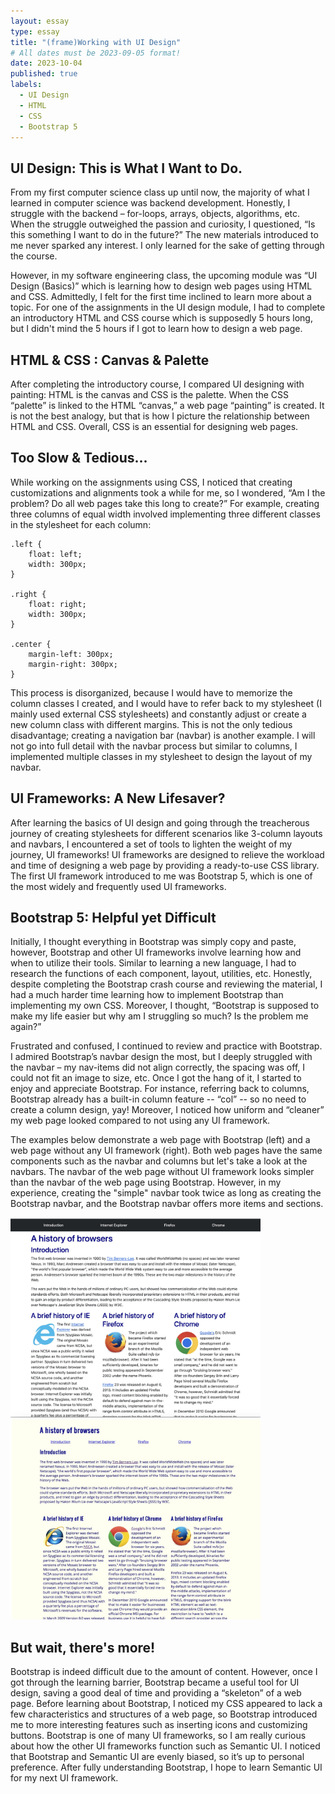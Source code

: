 ```yaml
---
layout: essay
type: essay
title: "(frame)Working with UI Design"
# All dates must be 2023-09-05 format!
date: 2023-10-04
published: true
labels:
  - UI Design
  - HTML
  - CSS
  - Bootstrap 5	
---
```


## UI Design: This is What I Want to Do. 

From my first computer science class up until now, the majority of what I learned in computer science was backend development. Honestly, I struggle with the backend – for-loops, arrays, objects, algorithms, etc. When the struggle outweighed the passion and curiosity, I questioned, “Is this something I want to do in the future?” The new materials introduced to me never sparked any interest. I only learned for the sake of getting through the course.

However, in my software engineering class, the upcoming module was “UI Design (Basics)” which is learning how to design web pages using HTML and CSS. Admittedly, I felt for the first time inclined to learn more about a topic. For one of the assignments in the UI design module, I had to complete an introductory HTML and CSS course which is supposedly 5 hours long, but I didn't mind the 5 hours if I got to learn how to design a web page. 

## HTML & CSS : Canvas & Palette

After completing the introductory course, I compared UI designing with painting: HTML is the canvas and CSS is the palette. When the CSS “palette” is linked to the HTML “canvas,” a web page “painting” is created. It is not the best analogy, but that is how I picture the relationship between HTML and CSS. Overall, CSS is an essential for designing web pages.

## Too Slow & Tedious...

While working on the assignments using CSS, I noticed that creating customizations and alignments took a while for me, so I wondered, “Am I the problem? Do all web pages take this long to create?” For example, creating three columns of equal width involved implementing three different classes in the stylesheet for each column:

```
.left {
	float: left;
	width: 300px;
}

.right {
	float: right;
	width: 300px;
}

.center {
	margin-left: 300px;
	margin-right: 300px;
}
```
This process is disorganized, because I would have to memorize the column classes I created, and I would have to refer back to my stylesheet (I mainly used external CSS stylesheets) and constantly adjust or create a new column class with different margins. This is not the only tedious disadvantage; creating a navigation bar (navbar) is another example. I will not go into full detail with the navbar process but similar to columns, I implemented multiple classes in my stylesheet to design the layout of my navbar. 

## UI Frameworks: A New Lifesaver?

After learning the basics of UI design and going through the treacherous journey of creating stylesheets for different scenarios like 3-column layouts and navbars, I encountered a set of tools to lighten the weight of my journey, UI frameworks! UI frameworks are designed to relieve the workload and time of designing a web page by providing a ready-to-use CSS library. The first UI framework introduced to me was Bootstrap 5, which is one of the most widely and frequently used UI frameworks. 

## Bootstrap 5: Helpful yet Difficult

Initially, I thought everything in Bootstrap was simply copy and paste, however, Bootstrap and other UI frameworks involve learning how and when to utilize their tools. Similar to learning a new language, I had to research the functions of each component, layout, utilities, etc. Honestly, despite completing the Bootstrap crash course and reviewing the material, I had a much harder time learning how to implement Bootstrap than implementing my own CSS. Moreover, I thought, “Bootstrap is supposed to make my life easier but why am I struggling so much? Is the problem me again?”

Frustrated and confused, I continued to review and practice with Bootstrap. I admired Bootstrap’s navbar design the most, but I deeply struggled with the navbar – my nav-items did not align correctly, the spacing was off, I could not fit an image to size, etc. Once I got the hang of it, I started to enjoy and appreciate Bootstrap. For instance, referring back to columns, Bootstrap already has a built-in column feature -- “col” -- so no need to create a column design, yay! Moreover, I noticed how uniform and “cleaner” my web page looked compared to not using any UI framework. 

The examples below demonstrate a web page with Bootstrap (left) and a web page without any UI framework (right). Both web pages have the same components such as the navbar and columns but let's take a look at the navbars. The navbar of the web page without UI framework looks simpler than the navbar of the web page using Bootstrap. However, in my experience, creating the "simple" navbar took twice as long as creating the Bootstrap navbar, and the Bootstrap navbar offers more items and sections. 

<div class="text-center">
<img width="400px" class="rounded pe-4" src="../img/bootstrapbrowserhist.png">
<img width="400px" class="rounded pe-4" src="../img/cssbrowserhist.png">
</div>

## But wait, there's more!

Bootstrap is indeed difficult due to the amount of content. However, once I got through the learning barrier, Bootstrap became a useful tool for UI design, saving a good deal of time and providing a “skeleton” of a web page. Before learning about Bootstrap, I noticed my CSS appeared to lack a few characteristics and structures of a web page, so Bootstrap introduced me to more interesting features such as inserting icons and customizing buttons. Bootstrap is one of many UI frameworks, so I am really curious about how the other UI frameworks function such as Semantic UI. I noticed that Bootstrap and Semantic UI are evenly biased, so it’s up to personal preference. After fully understanding Bootstrap, I hope to learn Semantic UI for my next UI framework.
